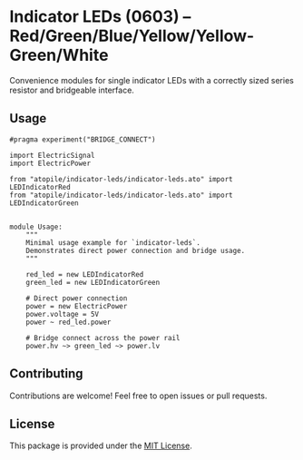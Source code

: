 # Indicator LEDs (0603) – Red/Green/Blue/Yellow/Yellow-Green/White

Convenience modules for single indicator LEDs with a correctly sized series resistor and bridgeable interface.

## Usage

```ato
#pragma experiment("BRIDGE_CONNECT")

import ElectricSignal
import ElectricPower

from "atopile/indicator-leds/indicator-leds.ato" import LEDIndicatorRed
from "atopile/indicator-leds/indicator-leds.ato" import LEDIndicatorGreen


module Usage:
    """
    Minimal usage example for `indicator-leds`.
    Demonstrates direct power connection and bridge usage.
    """

    red_led = new LEDIndicatorRed
    green_led = new LEDIndicatorGreen

    # Direct power connection
    power = new ElectricPower
    power.voltage = 5V
    power ~ red_led.power

    # Bridge connect across the power rail
    power.hv ~> green_led ~> power.lv

```

## Contributing

Contributions are welcome! Feel free to open issues or pull requests.

## License

This package is provided under the [MIT License](https://opensource.org/license/mit/).
